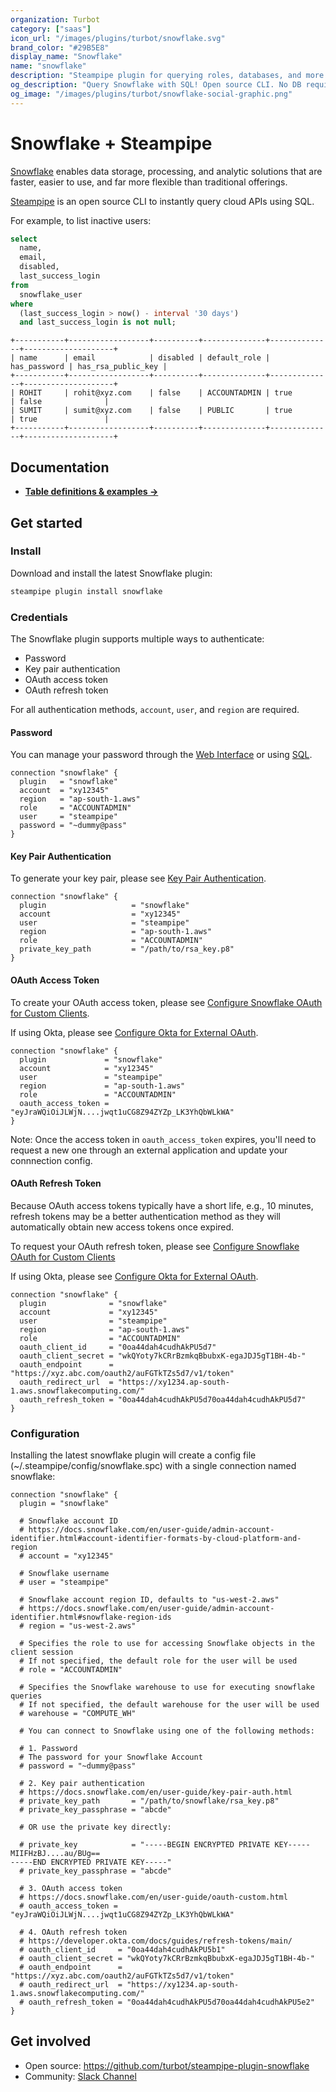 ```yaml
---
organization: Turbot
category: ["saas"]
icon_url: "/images/plugins/turbot/snowflake.svg"
brand_color: "#29B5E8"
display_name: "Snowflake"
name: "snowflake"
description: "Steampipe plugin for querying roles, databases, and more from Snowflake."
og_description: "Query Snowflake with SQL! Open source CLI. No DB required."
og_image: "/images/plugins/turbot/snowflake-social-graphic.png"
---
```


# Snowflake + Steampipe

[Snowflake](https://app.snowflake.com/) enables data storage, processing, and analytic solutions that are faster, easier to use, and far more flexible than traditional offerings.

[Steampipe](https://steampipe.io) is an open source CLI to instantly query cloud APIs using SQL.

For example, to list inactive users:

```sql
select
  name,
  email,
  disabled,
  last_success_login
from
  snowflake_user
where
  (last_success_login > now() - interval '30 days')
  and last_success_login is not null;
```

```
+-----------+------------------+----------+--------------+--------------+--------------------+
| name      | email            | disabled | default_role | has_password | has_rsa_public_key |
+-----------+------------------+----------+--------------+--------------+--------------------+
| ROHIT     | rohit@xyz.com    | false    | ACCOUNTADMIN | true         | false              |
| SUMIT     | sumit@xyz.com    | false    | PUBLIC       | true         | true               |
+-----------+------------------+----------+--------------+--------------+--------------------+
```

## Documentation

- **[Table definitions & examples →](/plugins/turbot/snowflake/tables)**

## Get started

### Install

Download and install the latest Snowflake plugin:

```bash
steampipe plugin install snowflake
```

### Credentials

The Snowflake plugin supports multiple ways to authenticate:

- Password
- Key pair authentication
- OAuth access token
- OAuth refresh token

For all authentication methods, `account`, `user`, and `region` are required.

#### Password

You can manage your password through the [Web Interface](https://docs.snowflake.com/en/user-guide/admin-user-management.html#using-the-web-interface) or using [SQL](https://docs.snowflake.com/en/user-guide/admin-user-management.html#using-sql).

```hcl
connection "snowflake" {
  plugin   = "snowflake"
  account  = "xy12345"
  region   = "ap-south-1.aws"
  role     = "ACCOUNTADMIN"
  user     = "steampipe"
  password = "~dummy@pass"
}
```

#### Key Pair Authentication

To generate your key pair, please see [Key Pair Authentication](https://docs.snowflake.com/en/user-guide/key-pair-auth.html).

```hcl
connection "snowflake" {
  plugin                   = "snowflake"
  account                  = "xy12345"
  user                     = "steampipe"
  region                   = "ap-south-1.aws"
  role                     = "ACCOUNTADMIN"
  private_key_path         = "/path/to/rsa_key.p8"
}

```

#### OAuth Access Token

To create your OAuth access token, please see [Configure Snowflake OAuth for Custom Clients](https://docs.snowflake.com/en/user-guide/oauth-custom.html).

If using Okta, please see [Configure Okta for External OAuth](https://docs.snowflake.com/en/user-guide/oauth-okta.html#label-ext-oauth-integration-okta).

```hcl
connection "snowflake" {
  plugin             = "snowflake"
  account            = "xy12345"
  user               = "steampipe"
  region             = "ap-south-1.aws"
  role               = "ACCOUNTADMIN"
  oauth_access_token = "eyJraWQiOiJLWjN....jwqt1uCG8Z94ZYZp_LK3YhQbWLkWA"
}
```

Note: Once the access token in `oauth_access_token` expires, you'll need to request a new one through an external application and update your connnection config.

#### OAuth Refresh Token

Because OAuth access tokens typically have a short life, e.g., 10 minutes, refresh tokens may be a better authentication method as they will automatically obtain new access tokens once expired.

To request your OAuth refresh token, please see [Configure Snowflake OAuth for Custom Clients](https://docs.snowflake.com/en/user-guide/oauth-custom.html)

If using Okta, please see [Configure Okta for External OAuth](https://docs.snowflake.com/en/user-guide/oauth-okta.html#label-ext-oauth-integration-okta).

```hcl
connection "snowflake" {
  plugin              = "snowflake"
  account             = "xy12345"
  user                = "steampipe"
  region              = "ap-south-1.aws"
  role                = "ACCOUNTADMIN"
  oauth_client_id     = "0oa44dah4cudhAkPU5d7"
  oauth_client_secret = "wkQYoty7kCRrBzmkqBbubxK-egaJDJ5gT1BH-4b-"
  oauth_endpoint      = "https://xyz.abc.com/oauth2/auFGTkTZs5d7/v1/token"
  oauth_redirect_url  = "https://xy1234.ap-south-1.aws.snowflakecomputing.com/"
  oauth_refresh_token = "0oa44dah4cudhAkPU5d70oa44dah4cudhAkPU5d7"
}
```

### Configuration

Installing the latest snowflake plugin will create a config file (~/.steampipe/config/snowflake.spc) with a single connection named snowflake:

```hcl
connection "snowflake" {
  plugin = "snowflake"

  # Snowflake account ID
  # https://docs.snowflake.com/en/user-guide/admin-account-identifier.html#account-identifier-formats-by-cloud-platform-and-region
  # account = "xy12345"

  # Snowflake username
  # user = "steampipe"

  # Snowflake account region ID, defaults to "us-west-2.aws"
  # https://docs.snowflake.com/en/user-guide/admin-account-identifier.html#snowflake-region-ids
  # region = "us-west-2.aws"

  # Specifies the role to use for accessing Snowflake objects in the client session
  # If not specified, the default role for the user will be used
  # role = "ACCOUNTADMIN"

  # Specifies the Snowflake warehouse to use for executing snowflake queries
  # If not specified, the default warehouse for the user will be used
  # warehouse = "COMPUTE_WH"

  # You can connect to Snowflake using one of the following methods:

  # 1. Password
  # The password for your Snowflake Account
  # password = "~dummy@pass"

  # 2. Key pair authentication
  # https://docs.snowflake.com/en/user-guide/key-pair-auth.html
  # private_key_path       = "/path/to/snowflake/rsa_key.p8"
  # private_key_passphrase = "abcde"

  # OR use the private key directly:

  # private_key            = "-----BEGIN ENCRYPTED PRIVATE KEY-----
MIIFHzBJ....au/BUg==
-----END ENCRYPTED PRIVATE KEY-----"
  # private_key_passphrase = "abcde"

  # 3. OAuth access token
  # https://docs.snowflake.com/en/user-guide/oauth-custom.html
  # oauth_access_token = "eyJraWQiOiJLWjN....jwqt1uCG8Z94ZYZp_LK3YhQbWLkWA"

  # 4. OAuth refresh token
  # https://developer.okta.com/docs/guides/refresh-tokens/main/
  # oauth_client_id     = "0oa44dah4cudhAkPU5b1"
  # oauth_client_secret = "wkQYoty7kCRrBzmkqBbubxK-egaJDJ5gT1BH-4b-"
  # oauth_endpoint      = "https://xyz.abc.com/oauth2/auFGTkTZs5d7/v1/token"
  # oauth_redirect_url  = "https://xy1234.ap-south-1.aws.snowflakecomputing.com/"
  # oauth_refresh_token = "0oa44dah4cudhAkPU5d70oa44dah4cudhAkPU5e2"
}
```

## Get involved

- Open source: https://github.com/turbot/steampipe-plugin-snowflake
- Community: [Slack Channel](https://steampipe.io/community/join)

